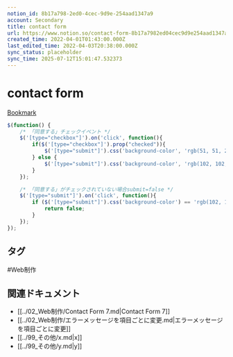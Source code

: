 ```yaml
---
notion_id: 8b17a798-2ed0-4cec-9d9e-254aad1347a9
account: Secondary
title: contact form
url: https://www.notion.so/contact-form-8b17a7982ed04cec9d9e254aad1347a9
created_time: 2022-04-01T01:43:00.000Z
last_edited_time: 2022-04-03T20:38:00.000Z
sync_status: placeholder
sync_time: 2025-07-12T15:01:47.532373
---
```

# contact form

[Bookmark](https://terupro.net/contact-form)
```javascript
$(function() {
	/* 「同意する」チェックイベント */
	$('[type="checkbox"]').on('click', function(){
		if($('[type="checkbox"]').prop("checked")){
			$('[type="submit"]').css('background-color', 'rgb(51, 51, 255)');
		} else {
			$('[type="submit"]').css('background-color', 'rgb(102, 102, 102)');
		}
	});

	/* 「同意する」がチェックされていない場合submit=false */
	$('[type="submit"]').on('click', function(){
		if ($('[type="submit"]').css('background-color') == 'rgb(102, 102, 102)') {
			return false;
		}
	});
});
```

## タグ

#Web制作 

## 関連ドキュメント

- [[../02_Web制作/Contact Form 7.md|Contact Form 7]]
- [[../02_Web制作/エラーメッセージを項目ごとに変更.md|エラーメッセージを項目ごとに変更]]
- [[../99_その他/x.md|x]]
- [[../99_その他/y.md|y]]
